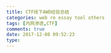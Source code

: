 ```yaml
---
title: CTF线下AWD经验总结
categories: web re essay tool others
tags: [内网渗透,CTF]
comments: true
date: 2017-12-08 09:52:23
type:
---
```

